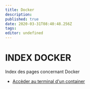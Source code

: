 ```yaml
---
title: Docker
description: 
published: true
date: 2020-03-31T08:40:48.256Z
tags: 
editor: undefined
---
```


# INDEX DOCKER
Index des pages concernant Docker

- [Accèder au terminal d'un container](/docker/acces_terminal_container)